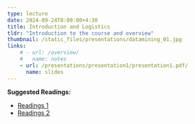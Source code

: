 ```yaml
---
type: lecture
date: 2024-09-24T8:00:00+4:30
title: Introduction and Logistics
tldr: "Introduction to the course and overview"
thumbnail: /static_files/presentations/datamining_01.jpg
links: 
    # - url: /overview/
    #   name: notes
    - url: /presentations/presentation1/presentation1.pdf/
      name: slides
---
```

**Suggested Readings:**
- [Readings 1](http://example.com)
- [Readings 2](http://example.com)
